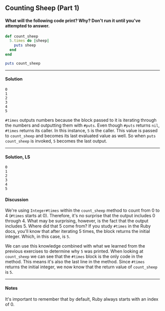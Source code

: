 ## Counting Sheep (Part 1)
#### What will the following code print? Why? Don't run it until you've attempted to answer.
```ruby
def count_sheep
  5.times do |sheep|
    puts sheep
  end
end

puts count_sheep
```
___
#### Solution
```
0
1
2
3
4
5
```
`#times` outputs numbers because the block passed to it is iterating through the numbers and outputting them with `#puts`.  Even though `#puts` returns `nil`, `#times` returns its caller.  In this instance, `5` is the caller.  This value is passed to `count_sheep` and becomes its last evaluated value as well.  So when `puts count_sheep` is invoked, `5` becomes the last output.
___
#### Solution, LS
```
0
1
2
3
4
5
```
#### Discussion
We're using `Integer#times` within the `count_sheep` method to count from 0 to 4 (`#times` starts at 0). Therefore, it's no surprise that the output includes 0 through 4. What may be surprising, however, is the fact that the output includes 5. Where did that 5 come from? If you study `#times` in the Ruby docs, you'll know that after iterating 5 times, the block returns the initial integer. Which, in this case, is `5`.

We can use this knowledge combined with what we learned from the previous exercises to determine why `5` was printed. When looking at `count_sheep` we can see that the `#times` block is the only code in the method. This means it's also the last line in the method. Since `#times` returns the initial integer, we now know that the return value of `count_sheep` is `5`.
___
#### Notes
It's important to remember that by default, Ruby always starts with an index of 0.
